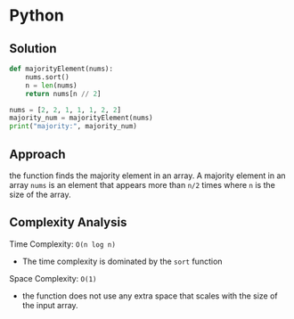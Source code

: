 # Python

## Solution

```python
def majorityElement(nums):
    nums.sort()
    n = len(nums)
    return nums[n // 2]

nums = [2, 2, 1, 1, 1, 2, 2]
majority_num = majorityElement(nums)
print("majority:", majority_num)
```

## Approach

the function finds the majority element in an array. A majority element in an array `nums` is an element that appears more than `n/2` times where `n` is the size of the array.

## Complexity Analysis

Time Complexity: `O(n log n)`

* The time complexity is dominated by the `sort` function

Space Complexity: `O(1)`

* the function does not use any extra space that scales with the size of the input array.

